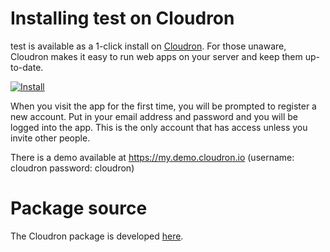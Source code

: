 # Installing test on Cloudron

test is available as a 1-click install on [Cloudron](https://cloudron.io). For those unaware,
Cloudron makes it easy to run web apps on your server and keep them up-to-date.

[![Install](https://cloudron.io/img/button.svg)](https://cloudron.io/button.html?app=com.testhq.cloudronapp)

When you visit the app for the first time, you will be prompted to register a new account. Put in your email address
and password and you will be logged into the app. This is the only account that has access unless you invite other people.

There is a demo available at https://my.demo.cloudron.io (username: cloudron password: cloudron)

# Package source

The Cloudron package is developed [here](https://git.cloudron.io/cloudron/test-app).

